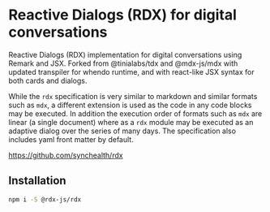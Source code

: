 # Reactive Dialogs (RDX) for digital conversations

Reactive Dialogs (RDX) implementation for digital conversations using Remark and JSX. Forked from @tinialabs/tdx and @mdx-js/mdx with updated transpiler for whendo runtime, and with react-like JSX syntax for both cards and dialogs.

While the `rdx` specification is very similar to markdown and similar formats such as `mdx`, a different extension is used as the code in any code blocks may be executed. In addition the execution order of formats such as `mdx` are linear (a single document) where as a `rdx` module may be executed as an adaptive dialog over the series of many days. The specification also includes yaml front matter by default.

https://github.com/synchealth/rdx

## Installation

```sh
npm i -S @rdx-js/rdx
```
